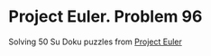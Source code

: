 # Project Euler. Problem 96

Solving 50 Su Doku puzzles from [Project Euler](https://projecteuler.net/problem=96)
